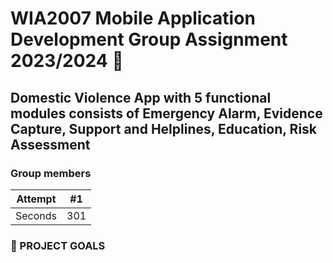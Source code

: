 # WIA2007 Mobile Application Development Group Assignment 2023/2024 📱
## Domestic Violence App with 5 functional modules consists of Emergency Alarm, Evidence Capture, Support and Helplines, Education, Risk Assessment

### Group members
| Attempt | #1    | 
| :--:   | :--: | 
| Seconds | 301   | 


### 🎯 PROJECT GOALS

